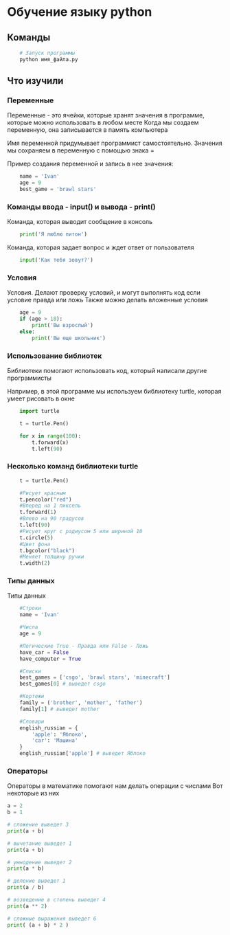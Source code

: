 # Обучение языку python
## Команды

```bash
    # Запуск программы
    python имя_файла.py
```

## Что изучили

### Переменные
Переменные - это ячейки, которые хранят значения в программе, которые можно использовать в любом месте
Когда мы создаем переменную, она записывается в память компьютера

Имя переменной придумывает программист самостоятельно.
Значения мы сохраняем в переменную с помощью знака =

Пример создания переменной и запись в нее значения:
```python
    name = 'Ivan'
    age = 9
    best_game = 'brawl stars'
```
### Команды ввода - input() и вывода - print() 
Команда, которая выводит сообщение в консоль
```python
    print('Я люблю питон')
```

Команда, которая задает вопрос и ждет ответ от пользователя
```python
    input('Как тебя зовут?')
```

### Условия
Условия. Делают проверку условий, и могут выполнять код если условие правда или ложь
Также можно делать вложенные условия
```python
    age = 9
    if (age > 18):
        print('Вы взрослый')
    else:
        print('Вы еще школьник')
```

### Использование библиотек
Библиотеки помогают использовать код, который написали другие программисты

Например, в этой программе мы используем библиотеку turtle, которая умеет рисовать в окне

```python
    import turtle

    t = turtle.Pen()

    for x in range(100):
        t.forward(x)
        t.left(90)
```

### Несколько команд библиотеки turtle
```python
    t = turtle.Pen()

    #Рисует красным
    t.pencolor("red")
    #Вперед на 1 пиксель
    t.forward(1)
    #Влево на 90 градусов
    t.left(90)
    #Рисует круг с радиусом 5 или шириной 10
    t.circle(5)
    #Цвет фона
    t.bgcolor("black")
    #Меняет толщину ручки
    t.width(2)
```

### Типы данных
Типы данных
```python
    #Строки
    name = 'Ivan'

    #Числа
    age = 9

    #Логические True - Правда или False - Ложь
    have_car = False
    have_computer = True

    #Списки
    best_games = ['csgo', 'brawl stars', 'minecraft']
    best_games[0] # выведет csgo

    #Кортежи
    family = ('brother', 'mother', 'father')
    family[1] # выведет mother

    #Словари
    english_russian = {
        'apple': 'Яблоко',
        'car': 'Машина'
    }
    english_russian['apple'] # выведет Яблоко
```

### Операторы
Операторы в математике помогают нам делать операции с числами
Вот некоторые из них

```python
a = 2
b = 1

# сложение выведет 3
print(a + b)

# вычетание выведет 1
print(a + b)

# умнодение выведет 2
print(a * b)

# деление выведет 1
print(a / b)

# возведение в степень выведет 4
print(a ** 2)

# сложные выражения выведет 6
print( (a + b) * 2 )
```